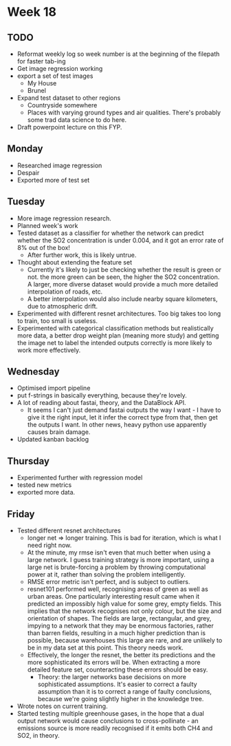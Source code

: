 # Week 18

## TODO
- Reformat weekly log so week number is at the beginning of the filepath for faster tab-ing 
- Get image regression working 
- export a set of test images
  - My House
  - Brunel 
- Expand test dataset to other regions
  - Countryside somewhere 
  - Places with varying ground types and air qualities. There's probably some trad data science to do here. 
- Draft powerpoint lecture on this FYP. 

## Monday
- Researched image regression 
- Despair
- Exported more of test set

## Tuesday 
- More image regression research. 
- Planned week's work
- Tested dataset as a classifier for whether the network can predict whether the SO2 concentration is under 0.004, and it got an error rate of 8% out of the box! 
  - After further work, this is likely untrue. 
- Thought about extending the feature set 
  - Currently it's likely to just be checking whether the result is green or not. the more green can be seen, the higher the SO2 concentration. A larger, more diverse dataset would provide a much more detailed interpolation of roads, etc.
  - A better interpolation would also include nearby square kilometers, due to atmospheric drift.
- Experimented with different resnet architectures. Too big takes too long to train, too small is useless. 
- Experimented with categorical classification methods but realistically more data, a better drop weight plan (meaning more study) and getting the image net to label the intended outputs correctly is more likely to work more effectively.

## Wednesday
- Optimised import pipeline
- put f-strings in basically everything, because they're lovely. 
- A lot of reading about fastai, theory, and the DataBlock API. 
  - It seems I can't just demand fastai outputs the way I want - I have to give it the right input, let it infer the correct type from that, then get the outputs I want. In other news, heavy python use apparently causes brain damage. 
- Updated kanban backlog 

## Thursday
- Experimented further with regression model 
- tested new metrics 
- exported more data. 

## Friday
- Tested different resnet architectures
  - longer net => longer training. This is bad for iteration, which is what I need right now. 
  - At the minute, my rmse isn't even that much better when using a large network. I guess training strategy is more important, using a large net is brute-forcing a problem by throwing computational power at it, rather than solving the problem intelligently. 
  - RMSE error metric isn't perfect, and is subject to outliers. 
  - resnet101 performed well, recognising areas of green as well as urban areas. One particularly interesting result came when it predicted an impossibly high value for some grey, empty fields. This implies that the network recognises not only colour, but the size and orientation of shapes. The fields are large, rectangular, and grey, impying to a network that they may be enormous factories, rather than barren fields, resulting in a much higher prediction than is possible, because warehouses this large are rare, and are unlikely to be in my data set at this point. This theory needs work.
  - Effectively, the longer the resnet, the better its predictions and the more sophisticated its errors will be. When extracting a more detailed feature set, counteracting these errors should be easy. 
    - Theory: the larger networks base decisions on more sophisticated assumptions. It's easier to correct a faulty assumption than it is to correct a range of faulty conclusions, because we're going slightly higher in the knowledge tree. 
- Wrote notes on current training.  
- Started testing multiple greenhouse gases, in the hope that a dual output network would cause conclusions to cross-pollinate - an emissions source is more readily recognised if it emits both CH4 and SO2, in theory. 
